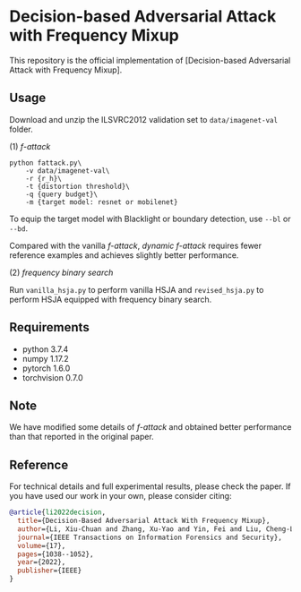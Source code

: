 # Decision-based Adversarial Attack with Frequency Mixup

This repository is the official implementation of [Decision-based Adversarial Attack with Frequency Mixup].

## Usage
Download and unzip the ILSVRC2012 validation set to `data/imagenet-val` folder.

(1) *f-attack*

```(bash)
python fattack.py\
    -v data/imagenet-val\
    -r {r_h}\ 
    -t {distortion threshold}\ 
    -q {query budget}\
    -m {target model: resnet or mobilenet}
```
To equip the target model with Blacklight or boundary detection, use `--bl` or `--bd`.

Compared with the vanilla *f-attack*, *dynamic f-attack* requires fewer reference examples and achieves slightly better performance.

(2) *frequency binary search*

Run `vanilla_hsja.py` to perform vanilla HSJA and `revised_hsja.py` to perform HSJA equipped with frequency binary search.

## Requirements
- python 3.7.4
- numpy 1.17.2
- pytorch 1.6.0
- torchvision 0.7.0

## Note
We have modified some details of *f-attack* and obtained better performance than that reported in the original paper.

## Reference
For technical details and full experimental results, please check the paper. If you have used our work in your own, please consider citing:

```bibtex
@article{li2022decision,
  title={Decision-Based Adversarial Attack With Frequency Mixup},
  author={Li, Xiu-Chuan and Zhang, Xu-Yao and Yin, Fei and Liu, Cheng-Lin},
  journal={IEEE Transactions on Information Forensics and Security},
  volume={17},
  pages={1038--1052},
  year={2022},
  publisher={IEEE}
}
```
